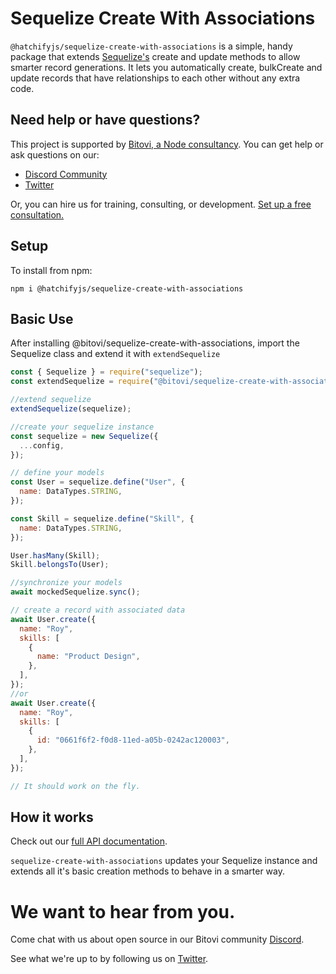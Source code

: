 # Sequelize Create With Associations

`@hatchifyjs/sequelize-create-with-associations` is a simple, handy package that extends [Sequelize's](https://sequelize.org/) create and update methods to allow smarter record generations. It lets you automatically create, bulkCreate and update records that have relationships to each other without any extra code.

## Need help or have questions?

This project is supported by [Bitovi, a Node consultancy](https://www.bitovi.com/services/backend/nodejs-consulting). You can get help or ask questions on our:

- [Discord Community](https://discord.gg/J7ejFsZnJ4)
- [Twitter](https://twitter.com/bitovi)

Or, you can hire us for training, consulting, or development. [Set up a free consultation.](https://www.bitovi.com/services/backend/nodejs-consulting)

## Setup

To install from npm:

```
npm i @hatchifyjs/sequelize-create-with-associations
```

## Basic Use

After installing @bitovi/sequelize-create-with-associations, import the Sequelize class and extend it with `extendSequelize`

```js
const { Sequelize } = require("sequelize");
const extendSequelize = require("@bitovi/sequelize-create-with-associations");

//extend sequelize
extendSequelize(sequelize);

//create your sequelize instance
const sequelize = new Sequelize({
  ...config,
});

// define your models
const User = sequelize.define("User", {
  name: DataTypes.STRING,
});

const Skill = sequelize.define("Skill", {
  name: DataTypes.STRING,
});

User.hasMany(Skill);
Skill.belongsTo(User);

//synchronize your models
await mockedSequelize.sync();

// create a record with associated data
await User.create({
  name: "Roy",
  skills: [
    {
      name: "Product Design",
    },
  ],
});
//or
await User.create({
  name: "Roy",
  skills: [
    {
      id: "0661f6f2-f0d8-11ed-a05b-0242ac120003",
    },
  ],
});

// It should work on the fly.
```

## How it works

Check out our [full API documentation](docs/api.md).

`sequelize-create-with-associations` updates your Sequelize instance and extends all it's basic creation methods to behave in a smarter way.

# We want to hear from you.

Come chat with us about open source in our Bitovi community [Discord](https://discord.gg/J7ejFsZnJ4).

See what we're up to by following us on [Twitter](https://twitter.com/bitovi).
